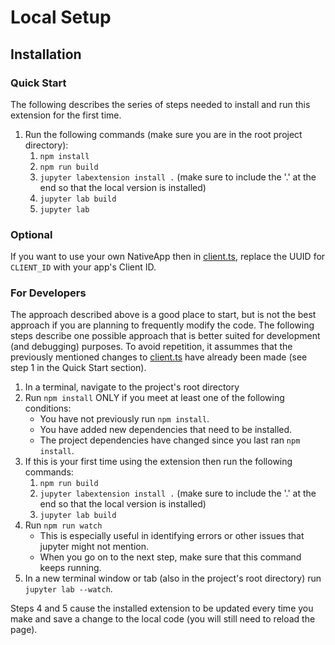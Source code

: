 # Local Setup


## Installation

### Quick Start
The following describes the series of steps needed to install and run this extension for the first time.

1. Run the following commands (make sure you are in the root project directory):
    1. `npm install`
    2. `npm run build`
    3. `jupyter labextension install .` (make sure to include the '.' at the end so that the local version is installed)
    4. `jupyter lab build`
    5. `jupyter lab`

### Optional
If you want to use your own NativeApp then in [client.ts](src/globus/api/client.ts), replace the UUID for `CLIENT_ID` with your app's Client ID.

### For Developers
The approach described above is a good place to start, but is not the best approach if you are planning to frequently modify the code. The following steps describe one possible approach that is better suited for development (and debugging) purposes. To avoid repetition, it assummes that the previously mentioned changes to [client.ts](src/globus/api/client.ts) have already been made (see step 1 in the Quick Start section). 

1. In a terminal, navigate to the project's root directory
2. Run `npm install` ONLY if you meet at least one of the following conditions:
    * You have not previously run `npm install`.
    * You have added new dependencies that need to be installed.
    * The project dependencies have changed since you last ran `npm install`.
3. If this is your first time using the extension then run the following commands:
    1. `npm run build`
    2. `jupyter labextension install .` (make sure to include the '.' at the end so that the local version is installed)
    3. `jupyter lab build`
4. Run `npm run watch`
    * This is especially useful in identifying errors or other issues that jupyter might not mention.
    * When you go on to the next step, make sure that this command keeps running.
5. In a new terminal window or tab (also in the project's root directory) run `jupyter lab --watch`.

Steps 4 and 5 cause the installed extension to be updated every time you make and save a change to the local code (you will still need to reload the page).
